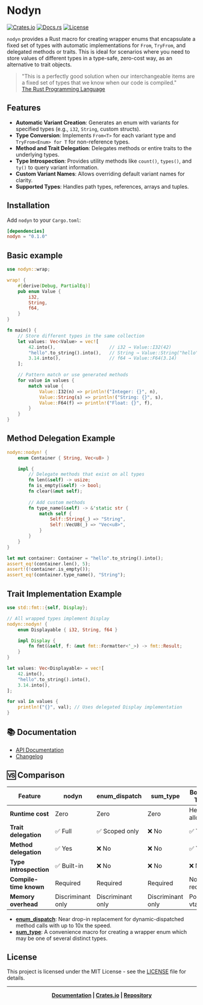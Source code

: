 # Nodyn

[![Crates.io](https://img.shields.io/crates/v/nodyn.svg)](https://crates.io/crates/nodyn)
[![Docs.rs](https://docs.rs/nodyn/badge.svg)](https://docs.rs/nodyn)
[![License](https://img.shields.io/badge/license-MIT-blue.svg)](LICENSE)

`nodyn` provides a Rust macro for creating wrapper enums that
encapsulate a fixed set of types with automatic implementations
for `From`, `TryFrom`, and delegated methods or traits. This is
ideal for scenarios where you need to store values of different
types in a type-safe, zero-cost way, as an alternative to trait
objects.

> "This is a perfectly good solution when our interchangeable 
> items are a fixed set of types that we know when our code is compiled."\
> [The Rust Programming Language](http://doc.rust-lang.org/book/ch18-02-trait-objects.html)

## Features

- **Automatic Variant Creation**: Generates an enum with variants for specified types (e.g., `i32`, `String`, custom structs).
- **Type Conversion**: Implements `From<T>` for each variant type and `TryFrom<Enum> for T` for non-reference types.
- **Method and Trait Delegation**: Delegates methods or entire traits to the underlying types.
- **Type Introspection**: Provides utility methods like `count()`, `types()`, and `ty()` to query variant information.
- **Custom Variant Names**: Allows overriding default variant names for clarity.
- **Supported Types**: Handles path types, references, arrays and tuples.

## Installation

Add `nodyn` to your `Cargo.toml`:

```toml
[dependencies]
nodyn = "0.1.0"
```

## Basic example

```rust
use nodyn::wrap;

wrap! {
    #[derive(Debug, PartialEq)]
    pub enum Value {
        i32,
        String,
        f64,
    }
}

fn main() {
    // Store different types in the same collection
    let values: Vec<Value> = vec![
        42.into(),                    // i32 → Value::I32(42)
        "hello".to_string().into(),   // String → Value::String("hello")
        3.14.into(),                  // f64 → Value::F64(3.14)
    ];

    // Pattern match or use generated methods
    for value in values {
        match value {
            Value::I32(n) => println!("Integer: {}", n),
            Value::String(s) => println!("String: {}", s),
            Value::F64(f) => println!("Float: {}", f),
        }
    }
}
```

 ## Method Delegation Example

 ```rust
 nodyn::nodyn! {
     enum Container { String, Vec<u8> }

     impl {
         // Delegate methods that exist on all types
         fn len(&self) -> usize;
         fn is_empty(&self) -> bool;
         fn clear(&mut self);
         
         // Add custom methods
         fn type_name(&self) -> &'static str {
             match self {
                 Self::String(_) => "String",
                 Self::VecU8(_) => "Vec<u8>",
             }
         }
     }
 }

 let mut container: Container = "hello".to_string().into();
 assert_eq!(container.len(), 5);
 assert!(!container.is_empty());
 assert_eq!(container.type_name(), "String");
 ```

## Trait Implementation Example

 ```rust
 use std::fmt::{self, Display};

 // All wrapped types implement Display
 nodyn::nodyn! {
     enum Displayable { i32, String, f64 }

     impl Display {
         fn fmt(&self, f: &mut fmt::Formatter<'_>) -> fmt::Result;
     }
 }

 let values: Vec<Displayable> = vec![
     42.into(),
     "hello".to_string().into(),
     3.14.into(),
 ];

 for val in values {
     println!("{}", val); // Uses delegated Display implementation
 }
 ```

## 📚 Documentation

- [API Documentation](https://docs.rs/nodyn)
- [Changelog](https://github.com/franklaranja/nodyn/blob/main/CHANGELOG.md)

## 🆚 Comparison

| Feature | nodyn | enum_dispatch | sum_type | Box\<dyn Trait\> |
|---------|-------|---------------|----------|----------------|
| **Runtime cost** | Zero | Zero | Zero | Heap allocation |
| **Trait delegation** | ✅ Full | ✅ Scoped only | ❌ No | ✅ Yes |
| **Method delegation** | ✅ Yes | ❌ No | ❌ No | ✅ Yes |
| **Type introspection** | ✅ Built-in | ❌ No | ❌ No | ❌ No |
| **Compile-time known** | Required | Required | Required | Not required |
| **Memory overhead** | Discriminant only | Discriminant only | Discriminant only | Pointer + vtable |

- **[enum_dispatch]**: Near drop-in replacement for dynamic-dispatched method
  calls with up to 10x the speed.
- **[sum_type]**: A convenience macro for creating a wrapper enum which
  may be one of several distinct types.

[enum_dispatch]: https://crates.io/crates/enum_dispatch
[sum_type]: https://crates.io/crates/sum_type

## License

This project is licensed under the MIT License - see the [LICENSE](LICENSE) file for details.

---

<div align="center">

**[Documentation](https://docs.rs/nodyn) | [Crates.io](https://crates.io/crates/nodyn) | [Repository](https://github.com/yourusername/nodyn)**

</div>

